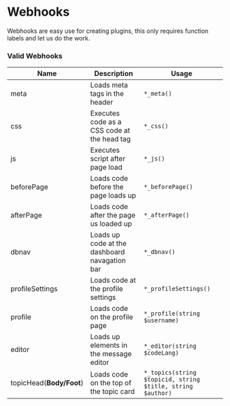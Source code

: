 # Webhooks

Webhooks are easy use for creating plugins, this only requires function labels and let us do the work.

### Valid Webhooks

| Name | Description | Usage |
| ---- | ----------- | ----- |
| meta | Loads meta tags in the header | `*_meta()` |
| css  | Executes code as a CSS code at the head tag | `*_css()` |
| js   | Executes script after page load | `*_js()` |
| beforePage | Loads code before the page loads up | `*_beforePage()` |
| afterPage | Loads code after the page us loaded up | `*_afterPage()` |
| dbnav | Loads up code at the dashboard navagation bar | `*_dbnav()` |
| profileSettings | Loads code at the profile settings | `*_profileSettings()` |
| profile | Loads code on the profile page | `*_profile(string $username)` |
| editor | Loads up elements in the message editor | `*_editor(string $codeLang)` | 
| topicHead(**Body/Foot**) | Loads code on the top of the topic card | `*_topics(string $topicid, string $title, string $author)` |
